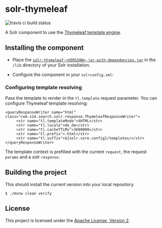 # solr-thymeleaf

![travis ci build status](https://travis-ci.org/shopping24/solr-thymeleaf.png)

A Solr component to use the [Thymeleaf template engine](http://www.thymeleaf.org/).

## Installing the component

* Place the [`solr-thymeleaf-<VERSION>-jar-with-dependencies.jar`](https://github.com/shopping24/solr-thymeleaf/releases) in the `/lib` 
  directory of your Solr installation.
* Configure the component in your `solrconfig.xml`:

    <!-- html / thymeleaf response writer -->
    <queryResponseWriter name="html" class="com.s24.search.solr.response.ThymeleafResponseWriter" />

### Configuring template resolving

Pass the template to render in the `tl.template` request parameter. You can configure Thymeleaf template resolving:

    <queryResponseWriter name="html" class="com.s24.search.solr.response.ThymeleafResponseWriter">
         <str name="tl.templateMode">XHTML</str>
         <str name="tl.locale">de_de</str>
         <str name="tl.cacheTTLMs">3600000</str>
         <str name="tl.prefix">.html</str>
         <str name="tl.suffix">${solr.core.config}/templates/</str>
    </queryResponseWriter>

The template context is prefilled with the current `request`, the request `params` and a solr `response`.

## Building the project

This should install the current version into your local repository

    $ ./mvnw clean verify
    
## License

This project is licensed under the [Apache License, Version 2](http://www.apache.org/licenses/LICENSE-2.0.html).
